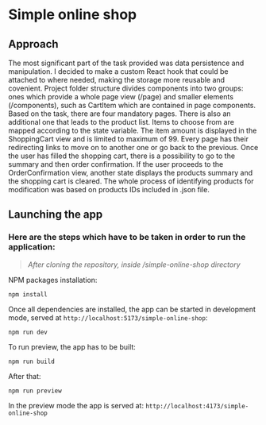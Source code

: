 # Simple online shop

## Approach
The most significant part of the task provided was data persistence and manipulation. I decided to make a custom React hook that could be attached to where needed, making the storage more reusable and covenient.
Project folder structure divides components into two groups: ones which provide a whole page view (/page) and smaller elements (/components), such as CartItem which are contained in page components.
Based on the task, there are four mandatory pages. There is also an additional one that leads to the product list. Items to choose from are mapped according to the state variable. The item amount is displayed in the ShoppingCart view and is limited to maximum of 99.
Every page has their redirecting links to move on to another one or go back to the previous. Once the user has filled the shopping cart, there is a possibility to go to the summary and then order confirmation. If the user proceeds to the OrderConfirmation view, another state displays the products summary and the shopping cart is cleared.
The whole process of identifying products for modification was based on products IDs included in .json file.


## Launching the app
### Here are the steps which have to be taken in order to run the application:

> *After cloning the repository, inside /simple-online-shop directory*

NPM packages installation:
```console
npm install
```

Once all dependencies are installed, the app can be started in development mode, served at `http://localhost:5173/simple-online-shop`:
```console
npm run dev
```

To run preview, the app has to be built:
```console
npm run build
``` 
After that:
```console
npm run preview
```
In the preview mode the app is served at: `http://localhost:4173/simple-online-shop`
